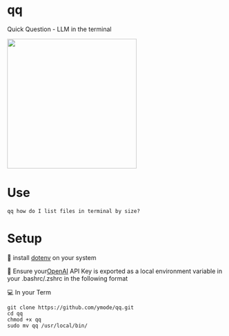 # qq
Quick Question - LLM in the terminal

<img src="https://github.com/user-attachments/assets/60dce499-561a-4ad0-b98a-67adaaf48e3a" width="300"/>


# Use
```qq how do I list files in terminal by size?```

# Setup

💾 install [dotenv](https://github.com/motdotla/dotenv) on your system

🔑 Ensure your[OpenAI](https://openai.com/api/) API Key is exported as a local environment variable in your .bashrc/.zshrc in the following format

💻 In your Term

```export OPENAI_API_KEY=your OpenAI API key
git clone https://github.com/ymode/qq.git
cd qq
chmod +x qq
sudo mv qq /usr/local/bin/


 

